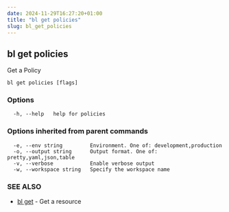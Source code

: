 ```yaml
---
date: 2024-11-29T16:27:20+01:00
title: "bl get policies"
slug: bl_get_policies
---
```

## bl get policies

Get a Policy

```
bl get policies [flags]
```

### Options

```
  -h, --help   help for policies
```

### Options inherited from parent commands

```
  -e, --env string         Environment. One of: development,production
  -o, --output string      Output format. One of: pretty,yaml,json,table
  -v, --verbose            Enable verbose output
  -w, --workspace string   Specify the workspace name
```

### SEE ALSO

* [bl get](bl_get.md)	 - Get a resource

